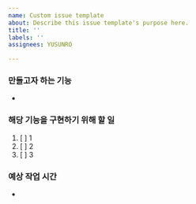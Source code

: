 ```yaml
---
name: Custom issue template
about: Describe this issue template's purpose here.
title: ''
labels: ''
assignees: YUSUNRO

---
```


### 만들고자 하는 기능
- 

### 해당 기능을 구현하기 위해 할 일
1. [ ] 1
2. [ ] 2
3. [ ] 3

### 예상 작업 시간
-
